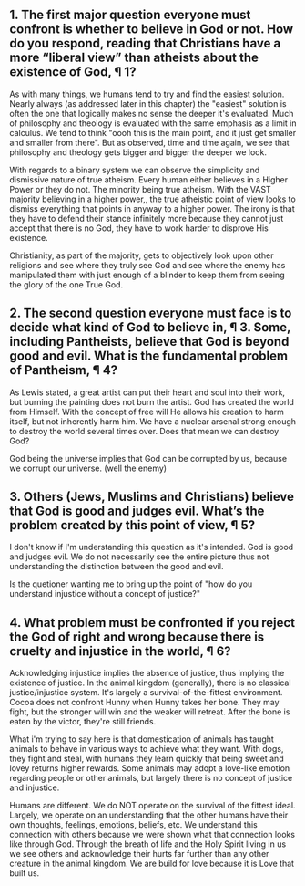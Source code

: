 ## 1. The first major question everyone must confront is whether to believe in God or not. How do you respond, reading that Christians have a more “liberal view” than atheists about the existence of God, ¶ 1?

As with many things, we humans tend to try and find the easiest solution. Nearly always (as addressed later in this chapter) the "easiest" solution is often the one that logically makes no sense the deeper it's evaluated. Much of philosophy and theology is evaluated with the same emphasis as a limit in calculus. We tend to think "oooh this is the main point, and it just get smaller and smaller from there". But as observed,  time and time again, we see that philosophy and theology gets bigger and bigger the deeper we look.

With regards to a binary system we can observe the simplicity and dismissive nature of true atheism. Every human either believes in a Higher Power or they do not. The minority being true atheism. With the VAST majority believing in a higher power,, the true atheistic point of view looks to dismiss everything that points in anyway to a higher power. The irony is that they have to defend their stance infinitely more because they cannot just accept that there is no God, they have to work harder to disprove His existence. 

Christianity, as part of the majority, gets to objectively look upon other religions and see where they truly see God and see where the enemy has manipulated them with just enough of a blinder to keep them from seeing the glory of the one True God.
## 2. The second question everyone must face is to decide what kind of God to believe in, ¶ 3. Some, including Pantheists, believe that God is beyond good and evil. What is the fundamental problem of Pantheism, ¶ 4?

As Lewis stated, a great artist can put their heart and soul into their work, but burning the painting does not burn the artist. God has created the world from Himself. With the concept of free will He allows his creation to harm itself, but not inherently harm him. We have a nuclear arsenal strong enough to destroy the world several times over. Does that mean we can destroy God?

God being the universe implies that God can be corrupted by us, because we corrupt our universe. (well the enemy)
## 3. Others (Jews, Muslims and Christians) believe that God is good and judges evil. What’s the problem created by this point of view, ¶ 5?

I don't know if I'm understanding this question as it's intended. God is good and judges evil. We do not necessarily see the entire picture thus not understanding the distinction between the good and evil. 

Is the quetioner wanting me to bring up the point of "how do you understand injustice without a concept of justice?"
## 4. What problem must be confronted if you reject the God of right and wrong because there is cruelty and injustice in the world, ¶ 6?

Acknowledging injustice implies the absence of justice, thus implying the existence of justice. In the animal kingdom (generally), there is no classical justice/injustice system. It's largely a survival-of-the-fittest environment. Cocoa does not confront Hunny when Hunny takes her bone. They may fight, but the stronger will win and the weaker will retreat. After the bone is eaten by the victor, they're still friends.

What i'm trying to say here is that domestication of animals has taught animals to behave in various ways to achieve what they want. With dogs, they fight and steal, with humans they learn quickly that being sweet and lovey returns higher rewards. Some animals may adopt a love-like emotion regarding people or other animals, but largely there is no concept of justice and injustice. 

Humans are different. We do NOT operate on the survival of the fittest ideal. Largely, we operate on an understanding that the other humans have their own thoughts, feelings, emotions, beliefs, etc. We understand this connection with others because we were shown what that connection looks like through God. Through the breath of life and the Holy Spirit living in us we see others and acknowledge their hurts far further than any other creature in the animal kingdom. We are build for love because it is Love that built us.
